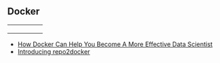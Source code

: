 ## Docker


|   |   |   |   |   |
|---|:-:|:-:|:-:|:-:|
|   |   |   |   |   |
|   |   |   |   |   |
|   |   |   |   |   |


- [How Docker Can Help You Become A More Effective Data Scientist](https://towardsdatascience.com/how-docker-can-help-you-become-a-more-effective-data-scientist-7fc048ef91d5)
- [Introducing repo2docker](https://blog.jupyter.org/introducing-repo2docker-61a593c0752d)

